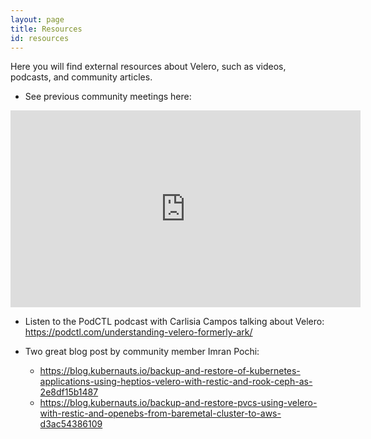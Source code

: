 ```yaml
---
layout: page
title: Resources
id: resources
---
```

Here you will find external resources about Velero, such as videos, podcasts, and community articles.

* See previous community meetings here: 

<iframe width="560" height="315" src="https://www.youtube.com/embed/nc48ocI-6go" frameborder="0" allow="accelerometer; autoplay; encrypted-media; gyroscope; picture-in-picture" allowfullscreen></iframe>

* Listen to the PodCTL podcast with Carlisia Campos talking about Velero: <https://podctl.com/understanding-velero-formerly-ark/>

* Two great blog post by community member Imran Pochi: 
   * <https://blog.kubernauts.io/backup-and-restore-of-kubernetes-applications-using-heptios-velero-with-restic-and-rook-ceph-as-2e8df15b1487>
   * <https://blog.kubernauts.io/backup-and-restore-pvcs-using-velero-with-restic-and-openebs-from-baremetal-cluster-to-aws-d3ac54386109>


